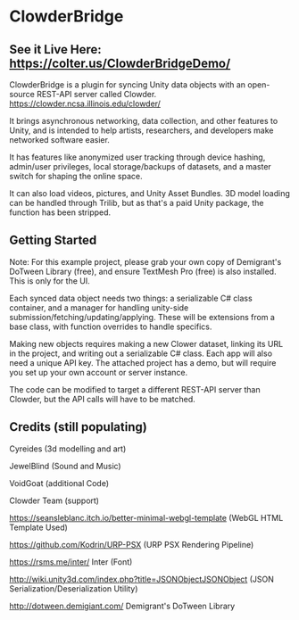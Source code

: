 # ClowderBridge

## See it Live Here: https://colter.us/ClowderBridgeDemo/

ClowderBridge is a plugin for syncing Unity data objects with an open-source REST-API server called Clowder. https://clowder.ncsa.illinois.edu/clowder/

It brings asynchronous networking, data collection, and other features to Unity, and is intended to help artists, researchers, and developers make networked software easier.

It has features like anonymized user tracking through device hashing, admin/user privileges, local storage/backups of datasets, and a master switch for shaping the online space.

It can also load videos, pictures, and Unity Asset Bundles. 3D model loading can be handled through Trilib, but as that's a paid Unity package, the function has been stripped. 

## Getting Started

Note: For this example project, please grab your own copy of Demigrant's DoTween Library (free), and ensure TextMesh Pro (free) is also installed. This is only for the UI. 

Each synced data object needs two things: a serializable C# class container, and a manager for handling unity-side submission/fetching/updating/applying. These will be extensions from a base class, with function overrides to handle specifics. 

Making new objects requires making a new Clower dataset, linking its URL in the project, and writing out a serializable C# class.
Each app will also need a unique API key. The attached project has a demo, but will require you set up your own account or server instance. 

The code can be modified to target a different REST-API server than Clowder, but the API calls will have to be matched. 


## Credits (still populating)

Cyreides (3d modelling and art)

JewelBlind (Sound and Music)

VoidGoat (additional Code)

Clowder Team (support)

https://seansleblanc.itch.io/better-minimal-webgl-template (WebGL HTML Template Used)

https://github.com/Kodrin/URP-PSX (URP PSX Rendering Pipeline)

https://rsms.me/inter/ Inter (Font)

http://wiki.unity3d.com/index.php?title=JSONObjectJSONObject (JSON Serialization/Deserialization Utility)

http://dotween.demigiant.com/ Demigrant's DoTween Library

